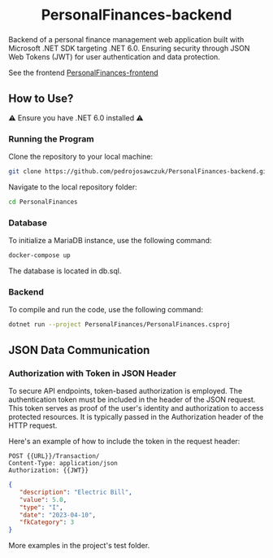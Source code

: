 <p align="center">
  <h1 align="center">PersonalFinances-backend</h1>
  <h3 align="center"></h3>
</p>
Backend of a personal finance management web application built with Microsoft .NET SDK targeting .NET 6.0. Ensuring security through JSON Web Tokens (JWT) for user authentication and data protection.

See the frontend
[PersonalFinances-frontend](https://github.com/pedrojosawczuk/PersonalFinances-frontend)

## How to Use?

⚠️ Ensure you have .NET 6.0 installed ⚠️

### Running the Program

Clone the repository to your local machine:
```sh
git clone https://github.com/pedrojosawczuk/PersonalFinances-backend.git
```
Navigate to the local repository folder:
```sh
cd PersonalFinances
```

### Database

To initialize a MariaDB instance, use the following command:

```sh
docker-compose up
```

The database is located in db.sql.

### Backend

To compile and run the code, use the following command:

```sh
dotnet run --project PersonalFinances/PersonalFinances.csproj
```

## JSON Data Communication

### Authorization with Token in JSON Header
To secure API endpoints, token-based authorization is employed. The authentication token must be included in the header of the JSON request. This token serves as proof of the user's identity and authorization to access protected resources. It is typically passed in the Authorization header of the HTTP request.

Here's an example of how to include the token in the request header:

```http
POST {{URL}}/Transaction/
Content-Type: application/json
Authorization: {{JWT}}
```

```json
{
   "description": "Electric Bill",
   "value": 5.0,
   "type": "I",
   "date": "2023-04-10",
   "fkCategory": 3
}
```
More examples in the project's test folder.